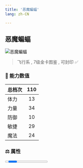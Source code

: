 ```yaml
---
title: '恶魔蝙蝠'
lang: zh-CN

---
```


<RouterBack />

## 恶魔蝙蝠

![恶魔蝙蝠](https://user-images.githubusercontent.com/78347270/115859868-aa447080-a46b-11eb-8f0c-51ce967bb68b.gif) 

> 飞行系 , 7级金卡图鉴<Card /> , 可封印 ✅ 


### 💪 能力数值

| 总档次       | 110            |
| :----------- |:-------------:|
| 体力      | 13  <Stars :number="1.5" />  |
| 力量      | 34   <Stars :number="3.5" />  |
| 防御      | 10  <Stars :number="1" />  | 
| 敏捷      | 29  <Stars :number="3" />  | 
| 魔法      | 24  <Stars :number="2.5" />   | 


### ⚖️ 属性


<Progress earth :number="0" />

<Progress water :number="8" />

<Progress fire :number="2" />

<Progress wind :number="0" />

### ✨ 技能栏 <Strong>10个</Strong>

- 攻击
- 防御

### 👶 1级出现点

- 完成 :scroll: 黑白龙城 任务随机获取



